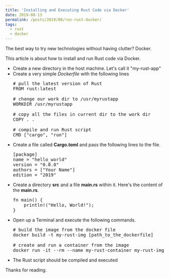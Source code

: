 ```yaml
---
title: 'Installing and Executing Rust Code via Docker'
date: 2019-08-13
permalink: /posts/2019/08/run-rust-docker/
tags:
  - rust
  - docker
---
```


The best way to try new technologies without having clutter? Docker.

This article is about how to install and run Rust code via Docker.

<ul>
  <li>Create a new directory in the host machine. Let's call it "my-rust-app"</li>
  <li>Create a very simple <i>Dockerfile</i> with the following lines

<pre>
# pull the latest version of Rust
FROM rust:latest

# change our work dir to /usr/myrustapp
WORKDIR /usr/myrustapp

# copy all the files in current dir to the work dir
COPY . .

# compile and run Rust script
CMD ["cargo", "run"]
</pre>

</li>

<li>Create a file called <b>Cargo.toml</b> and pass the following lines to the file.

<pre>
[package]
name = "hello_world"
version = "0.0.0"
authors = ["Your Name"]
edition = "2019"
</pre>

</li>

<li>Create a directory <b>src</b> and a file <b>main.rs</b> within it. Here's the content of the <b>main.rs</b>.

<pre>
fn main() {
    println!("Hello, World!");
}
</pre>

</li>

<li>Open up a Terminal and execute the following commands.

<pre>
# build the image from the docker file
docker build -t my-rust-img [path_to_the_dockerfile]

# create and run a container from the image
docker run -it --rm --name my-rust-container my-rust-img
</pre>

</li>

<li>The Rust script should be compiled and executed</li>
</ul>

Thanks for reading.
